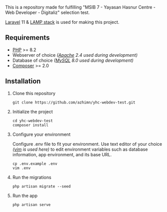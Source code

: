 This is a repository made for fulfilling "MSIB 7 - Yayasan Hasnur Centre - Web Developer - Digitaliz" selection test.

[Laravel](https://laravel.com/) 11 & [LAMP stack](https://en.wikipedia.org/wiki/LAMP_(software_bundle)) is used for making this project.

## Requirements
- [PHP](https://www.php.net/) >= 8.2
- Webserver of choice *([Apache](https://apache.org) 2.4 used during development)*
- Database of choice *([MySQL](https://www.mysql.com/) 8.0 used during development)*
- [Composer](https://getcomposer.org) >= 2.0

## Installation

1. Clone this repository
    ```
    git clone https://github.com/azhimn/yhc-webdev-test.git
    ```

2. Initialize the project
    ```
    cd yhc-webdev-test
    composer install 
    ```

3. Configure your environment

    Configure .env file to fit your environment. Use text editor of your choice *([vim](https://www.vim.org) is used here)* to edit environment variables such as database     information, app environment, and its base URL.
    ```
    cp .env.example .env
    vim .env
    ```

5. Run the migrations
    ```
    php artisan migrate --seed
    ```

6. Run the app
    ```
    php artisan serve
    ```

